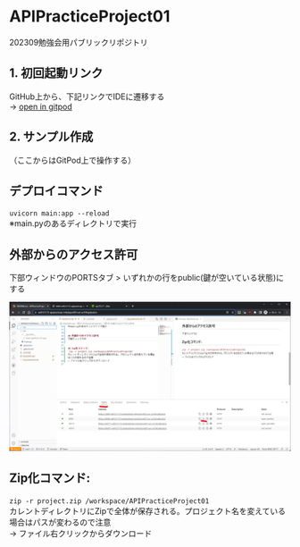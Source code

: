 # APIPracticeProject01
202309勉強会用パブリックリポジトリ

## 1. 初回起動リンク
GitHub上から、下記リンクでIDEに遷移する  
→ [open in gitpod](https://gitpod.io/#github.com/will121173/APIPracticeProject01)


## 2. サンプル作成
（ここからはGitPod上で操作する）



## デプロイコマンド
`uvicorn main:app --reload`  
※main.pyのあるディレクトリで実行


## 外部からのアクセス許可
下部ウィンドウのPORTSタブ > いずれかの行をpublic(鍵が空いている状態)にする  

![](res/readme_ports.png)

## Zip化コマンド:  
`zip -r project.zip /workspace/APIPracticeProject01`  
カレントディレクトリにZipで全体が保存される。プロジェクト名を変えている場合はパスが変わるので注意  
→ ファイル右クリックからダウンロード
